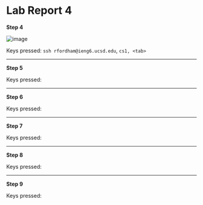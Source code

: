 # __Lab Report 4__

**Step 4**

![image](https://github.com/theryanfo/cse15l-lab-reports/assets/156359755/6561cd21-c690-4da3-8ef8-eeefd414dcd7)

Keys pressed: `ssh rfordham@ieng6.ucsd.edu`, `cs1, <tab>`

***

**Step 5**



Keys pressed: 

***

**Step 6**



Keys pressed: 

***

**Step 7**



Keys pressed: 

***

**Step 8**



Keys pressed: 

***

**Step 9**



Keys pressed: 
